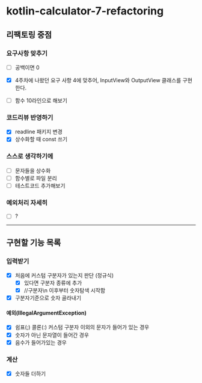 # kotlin-calculator-7-refactoring

## 리팩토링 중점

### 요구사항 맞추기

- [ ] 공백이면 0

- [x] 4주차에 나왔던 요구 사항 4에 맞추어, InputView와 OutputView 클래스를 구현한다.
- [ ] 함수 10라인으로 해보기

### 코드리뷰 반영하기

- [x] readline 패키지 변경
- [x] 상수화할 때 const 쓰기

### 스스로 생각하기에

- [ ] 문자들을 상수화
- [ ] 함수별로 파일 분리
- [ ] 테스트코드 추가해보기

### 예외처리 자세히

- [ ] ?

---

## 구현할 기능 목록

### 입력받기

- [x] 처음에 커스텀 구분자가 있는지 판단 (정규식)
    - [x] 있다면 구분자 종류에 추가
    - [x] //구분자\n 이후부터 숫자탐색 시작함
- [x] 구분자기준으로 숫자 골라내기

#### 예외(IllegalArgumentException)

- [x] 쉼표(;) 콜론(:) 커스텀 구분자 이외의 문자가 들어가 있는 경우
- [x] 숫자가 아닌 문자열이 들어간 경우
- [x] 음수가 들어가있는 경우

### 계산

- [x] 숫자들 더하기
